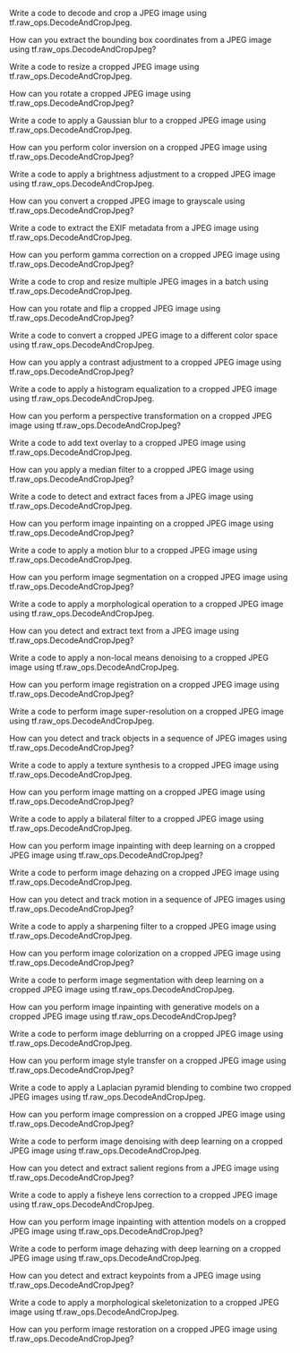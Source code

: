 Write a code to decode and crop a JPEG image using tf.raw_ops.DecodeAndCropJpeg.

How can you extract the bounding box coordinates from a JPEG image using tf.raw_ops.DecodeAndCropJpeg?

Write a code to resize a cropped JPEG image using tf.raw_ops.DecodeAndCropJpeg.

How can you rotate a cropped JPEG image using tf.raw_ops.DecodeAndCropJpeg?

Write a code to apply a Gaussian blur to a cropped JPEG image using tf.raw_ops.DecodeAndCropJpeg.

How can you perform color inversion on a cropped JPEG image using tf.raw_ops.DecodeAndCropJpeg?

Write a code to apply a brightness adjustment to a cropped JPEG image using tf.raw_ops.DecodeAndCropJpeg.

How can you convert a cropped JPEG image to grayscale using tf.raw_ops.DecodeAndCropJpeg?

Write a code to extract the EXIF metadata from a JPEG image using tf.raw_ops.DecodeAndCropJpeg.

How can you perform gamma correction on a cropped JPEG image using tf.raw_ops.DecodeAndCropJpeg?

Write a code to crop and resize multiple JPEG images in a batch using tf.raw_ops.DecodeAndCropJpeg.

How can you rotate and flip a cropped JPEG image using tf.raw_ops.DecodeAndCropJpeg?

Write a code to convert a cropped JPEG image to a different color space using tf.raw_ops.DecodeAndCropJpeg.

How can you apply a contrast adjustment to a cropped JPEG image using tf.raw_ops.DecodeAndCropJpeg?

Write a code to apply a histogram equalization to a cropped JPEG image using tf.raw_ops.DecodeAndCropJpeg.

How can you perform a perspective transformation on a cropped JPEG image using tf.raw_ops.DecodeAndCropJpeg?

Write a code to add text overlay to a cropped JPEG image using tf.raw_ops.DecodeAndCropJpeg.

How can you apply a median filter to a cropped JPEG image using tf.raw_ops.DecodeAndCropJpeg?

Write a code to detect and extract faces from a JPEG image using tf.raw_ops.DecodeAndCropJpeg.

How can you perform image inpainting on a cropped JPEG image using tf.raw_ops.DecodeAndCropJpeg?

Write a code to apply a motion blur to a cropped JPEG image using tf.raw_ops.DecodeAndCropJpeg.

How can you perform image segmentation on a cropped JPEG image using tf.raw_ops.DecodeAndCropJpeg?

Write a code to apply a morphological operation to a cropped JPEG image using tf.raw_ops.DecodeAndCropJpeg.

How can you detect and extract text from a JPEG image using tf.raw_ops.DecodeAndCropJpeg?

Write a code to apply a non-local means denoising to a cropped JPEG image using tf.raw_ops.DecodeAndCropJpeg.

How can you perform image registration on a cropped JPEG image using tf.raw_ops.DecodeAndCropJpeg?

Write a code to perform image super-resolution on a cropped JPEG image using tf.raw_ops.DecodeAndCropJpeg.

How can you detect and track objects in a sequence of JPEG images using tf.raw_ops.DecodeAndCropJpeg?

Write a code to apply a texture synthesis to a cropped JPEG image using tf.raw_ops.DecodeAndCropJpeg.

How can you perform image matting on a cropped JPEG image using tf.raw_ops.DecodeAndCropJpeg?

Write a code to apply a bilateral filter to a cropped JPEG image using tf.raw_ops.DecodeAndCropJpeg.

How can you perform image inpainting with deep learning on a cropped JPEG image using tf.raw_ops.DecodeAndCropJpeg?

Write a code to perform image dehazing on a cropped JPEG image using tf.raw_ops.DecodeAndCropJpeg.

How can you detect and track motion in a sequence of JPEG images using tf.raw_ops.DecodeAndCropJpeg?

Write a code to apply a sharpening filter to a cropped JPEG image using tf.raw_ops.DecodeAndCropJpeg.

How can you perform image colorization on a cropped JPEG image using tf.raw_ops.DecodeAndCropJpeg?

Write a code to perform image segmentation with deep learning on a cropped JPEG image using tf.raw_ops.DecodeAndCropJpeg.

How can you perform image inpainting with generative models on a cropped JPEG image using tf.raw_ops.DecodeAndCropJpeg?

Write a code to perform image deblurring on a cropped JPEG image using tf.raw_ops.DecodeAndCropJpeg.

How can you perform image style transfer on a cropped JPEG image using tf.raw_ops.DecodeAndCropJpeg?

Write a code to apply a Laplacian pyramid blending to combine two cropped JPEG images using tf.raw_ops.DecodeAndCropJpeg.

How can you perform image compression on a cropped JPEG image using tf.raw_ops.DecodeAndCropJpeg?

Write a code to perform image denoising with deep learning on a cropped JPEG image using tf.raw_ops.DecodeAndCropJpeg.

How can you detect and extract salient regions from a JPEG image using tf.raw_ops.DecodeAndCropJpeg?

Write a code to apply a fisheye lens correction to a cropped JPEG image using tf.raw_ops.DecodeAndCropJpeg.

How can you perform image inpainting with attention models on a cropped JPEG image using tf.raw_ops.DecodeAndCropJpeg?

Write a code to perform image dehazing with deep learning on a cropped JPEG image using tf.raw_ops.DecodeAndCropJpeg.

How can you detect and extract keypoints from a JPEG image using tf.raw_ops.DecodeAndCropJpeg?

Write a code to apply a morphological skeletonization to a cropped JPEG image using tf.raw_ops.DecodeAndCropJpeg.

How can you perform image restoration on a cropped JPEG image using tf.raw_ops.DecodeAndCropJpeg?
